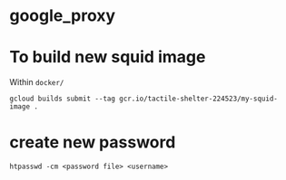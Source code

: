 # google_proxy


# To build new squid image

Within `docker/` 

```
gcloud builds submit --tag gcr.io/tactile-shelter-224523/my-squid-image .
```

# create new password

```
htpasswd -cm <password file> <username>
```